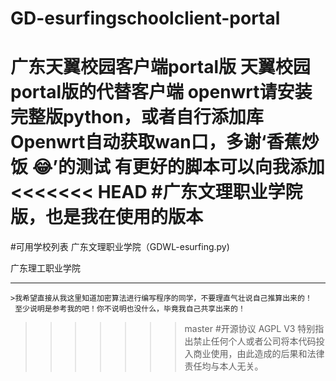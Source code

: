 # GD-esurfingschoolclient-portal
广东天翼校园客户端portal版
天翼校园portal版的代替客户端
openwrt请安装完整版python，或者自行添加库
Openwrt自动获取wan口，多谢‘香蕉炒饭 😂’的测试
有更好的脚本可以向我添加
<<<<<<< HEAD
#广东文理职业学院版，也是我在使用的版本
=======
#可用学校列表
  广东文理职业学院（GDWL-esurfing.py)

  广东理工职业学院
***
    >我希望直接从我这里知道加密算法进行编写程序的同学，不要理直气壮说自己推算出来的！
     至少说明是参考我的吧！你不说明也没什么，毕竟我自己共享出来的！
>>>>>>> master
#开源协议
AGPL V3
特别指出禁止任何个人或者公司将本代码投入商业使用，由此造成的后果和法律责任均与本人无关。 
